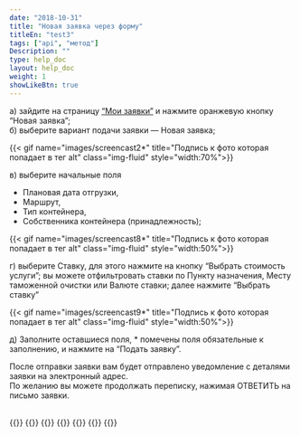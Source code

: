 ```yaml
---
date: "2018-10-31"
title: "Новая заявка через форму"
titleEn: "test3"
tags: ["api", "метод"]
Description: ""
type: help_doc
layout: help_doc
weight: 1
showLikeBtn: true
---
```


а) зайдите на страницу <a href="https://my.fesco.com/requests" target="_blank">“Мои заявки”</a>   и нажмите оранжевую кнопку “Новая заявка”; <br/>
б) выберите вариант подачи заявки — Новая заявка;

{{< gif name="images/screencast2*" title="Подпись к фото которая попадает в тег alt" class="img-fluid" style="width:70%">}} <br/>

в) выберите начальные поля

- Плановая дата отгрузки, 
- Маршрут, 
- Тип контейнера, 
- Собственника контейнера (принадлежность);

{{< gif name="images/screencast8*" title="Подпись к фото которая попадает в тег alt" class="img-fluid" style="width:50%">}} <br/>

г) выберите Ставку, 
для этого нажмите на кнопку “Выбрать стоимость услуги”;
вы можете отфильтровать ставки по Пункту назначения, Месту таможенной очистки или Валюте ставки; 
далее нажмите “Выбрать ставку” <br/>

{{< gif name="images/screencast9*" title="Подпись к фото которая попадает в тег alt" class="img-fluid" style="width:50%">}} 
<br/>

д) Заполните оставшиеся поля, * помечены поля обязательные к заполнению, и нажмите на “Подать заявку”. <br/>

<div class="pixxett-alert pixxett-alert-icon alert8-light">
  <i class="fa fa-envelope"></i>После отправки заявки вам будет отправлено уведомление с деталями заявки на электронный адрес. <br/> По желанию вы можете продолжать переписку, нажимая ОТВЕТИТЬ  на письмо заявки.
</div>
<br/>

{{<seeAlso>}}
    {{<seeAlsoItem link="/new_order/online_order/copy/" text="Копирование из старой заявки">}}
    {{<seeAlsoItem link="/new_order/online_order/templates/" text="Заявка из шаблона">}}
    {{<seeAlsoItem link="/new_order/fields/" text="Как заполнять поля заявки">}}
    {{<seeAlsoItem link="/new_order/questions/" text="Как добавить еще один груз в заявку?">}}
    {{<seeAlsoItem link="/new_order/questions/" text="Кого указывать получателем на станции назначения?">}}
{{</seeAlso>}}
